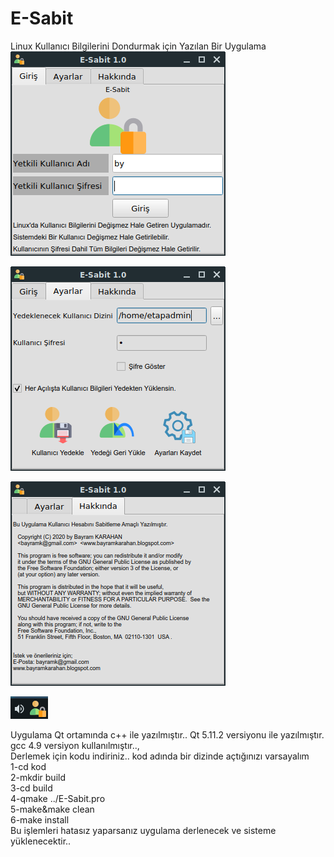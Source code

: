 # E-Sabit
Linux Kullanıcı Bilgilerini Dondurmak için Yazılan Bir Uygulama
<br/>
![E-Sabit](https://github.com/bayramkarahan/E-Sabit/blob/main/esabit01.png)
<br/>

![E-Sabit](https://github.com/bayramkarahan/E-Sabit/blob/main/esabit02.png)
<br/>

![E-Sabit](https://github.com/bayramkarahan/E-Sabit/blob/main/e-sabit3.png)
<br/>

![E-Sabit](https://github.com/bayramkarahan/E-Sabit/blob/main/esabit4.png)

Uygulama Qt ortamında c++ ile yazılmıştır..
Qt 5.11.2 versiyonu ile yazılmıştır.
<br/>
gcc 4.9 versiyon kullanılmıştır..,
<br/>
Derlemek için kodu indiriniz.. kod adında bir dizinde açtığınızı varsayalım
<br/>
1-cd kod
<br/>
2-mkdir build
<br/>
3-cd build
<br/>
4-qmake ../E-Sabit.pro
<br/>
5-make&make clean
<br/>
6-make install
<br/>
Bu işlemleri hatasız yaparsanız uygulama derlenecek ve sisteme yüklenecektir..
<br/>
